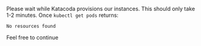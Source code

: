 Please wait while Katacoda provisions our instances. This should only take 1-2 minutes. Once `kubectl get pods` returns:

```
No resources found
```

Feel free to continue

